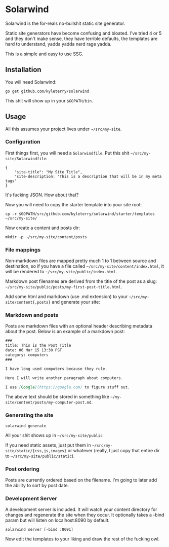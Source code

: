 # Solarwind

Solarwind is the for-reals no-bullshit static site generator.

Static site generators have become confusing and bloated. I've tried 4 or 5 and
they don't make sense, they have terrible defaults, the templates are hard to
understand, yadda yadda nerd rage yadda.

This is a simple and easy to use SSG.

## Installation

You will need Solarwind:

`go get github.com/kyleterry/solarwind`

This shit will show up in your `$GOPATH/bin`.

## Usage

All this assumes your project lives under `~/src/my-site`.

### Configuration
First things first, you will need a `Solarwindfile`. Put this shit `~/src/my-site/Solarwindfile`:

```
{
    "site-title": "My Site Title",
    "site-description: "This is a description that will be in my meta tags"
}
```

It's fucking JSON. How about that?

Now you will need to copy the starter template into your site root:

`cp -r $GOPATH/src/github.com/kyleterry/solarwind/starter/templates ~/src/my-site/`

Now create a content and posts dir:

`mkdir -p ~/src/my-site/content/posts`

### File mappings

Non-markdown files are mapped pretty much 1 to 1 between source and destination,
so if you have a file called `~/src/my-site/content/index.html`, it will be
rendered to `~/src/my-site/public/index.html`.

Markdown post filenames are derived from the title of the post as a slug:
`~/src/my-site/public/posts/my-first-post-title.html`.

Add some html and markdown (use .md extension) to your
`~/src/my-site/content{,posts}` and generate your site:

### Markdown and posts

Posts are markdown files with an optional header describing metadata about the
post. Below is an example of a markdown post:

```markdown
###
title: This is the Post Title
date: 06 Mar 15 13:30 PST
category: computers
###

I have long used computers because they rule.

Here I will write another paragraph about computers.

I use [Google](https://google.com) to figure stuff out.
```

The above text should be stored in something like
`~/my-site/content/posts/my-computer-post.md`.

### Generating the site

`solarwind generate`

All your shit shows up in `~/src/my-site/public`

If you need static assets, just put them in `~/src/my-site/static/{css,js,images}`
or whatever (really, I just copy that entire dir to `~/src/my-site/public/static`).

### Post ordering

Posts are currently ordered based on the filename. I'm going to later add the
ability to sort by post date.

### Development Server

A development server is included. It will watch your content directory for
changes and regenerate the site when they occur. It optionally takes a -bind
param but will listen on localhost:8090 by default.

`solarwind server [-bind :8091]`

Now edit the templates to your liking and draw the rest of the fucking owl.
